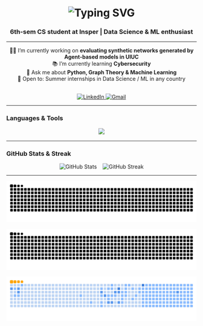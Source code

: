 <!-- 👋 Typing intro -->
<h1 align="center">
  <img 
    src="https://readme-typing-svg.demolab.com?font=Poppins&size=40&center=true&duration=3000&pause=100&color=AAAAAA&width=500&height=70&lines=Hi+There!;I'm+Esther+Caroline;Welcome+to+my+GitHub!" 
    alt="Typing SVG" />
</h1>


<!-- 📍 One‑line bio -->
<h3 align="center">6th‑sem CS student at Insper | Data Science & ML enthusiast </h3>

---

<div align="center">
  
  <!-- 💼 Current work & learning -->
  👩‍💻 I’m currently working on **evaluating synthetic networks generated by Agent-based models in UIUC**  
  📚 I’m currently learning **Cybersecurity**  
  💬 Ask me about **Python, Graph Theory & Machine Learning**  
  🔭 Open to: Summer internships in Data Science / ML in any country

  <br/>

  <!-- 🔗 Socials -->
  <a href="[https://www.linkedin.com/in/esther‑caroline/](https://www.linkedin.com/in/esther-caroline-cunha-rodrigues-1a46702ba/)">
    <img src="https://img.shields.io/badge/LinkedIn-0077B5?style=for-the-badge&logo=linkedin&logoColor=white" alt="LinkedIn" />
  </a>
  <a href="mailto:esthercc.rodrigues@gmail.com">
    <img src="https://img.shields.io/badge/Gmail-D14836?style=for-the-badge&logo=gmail&logoColor=white" alt="Gmail" />
  </a>

</div>

---

### Languages & Tools  
<div align="center">
  <img src="https://skillicons.dev/icons?i=python,java,javascript,html,css,fastapi,react,mongodb,postgresql,docker,kubernetes,C" />
</div>

---

### GitHub Stats & Streak  
<div align="center">
  <img src="https://github-readme-stats.vercel.app/api?username=esthercaroline&show_icons=true&theme=github_dark&count_private=true" alt="GitHub Stats" />
  &nbsp;&nbsp;
  <img src="https://streak-stats.demolab.com?user=esthercaroline&theme=github-dark&hide_border=true" alt="GitHub Streak" />
</div>


---

<!-- light SVG -->
<p align="center">
  <img
    src="https://raw.githubusercontent.com/esthercaroline/esthercaroline/output/dist/github-contribution-grid-snake.svg"
    alt="Contribution Snake Light"
  />
</p>

<!-- dark SVG -->
<p align="center">
  <img
    src="https://raw.githubusercontent.com/esthercaroline/esthercaroline/output/dist/github-contribution-grid-snake-dark.svg"
    alt="Contribution Snake Dark"
  />
</p>

<!-- GIF -->
<p align="center">
  <img
    src="https://raw.githubusercontent.com/esthercaroline/esthercaroline/output/dist/github-contribution-grid-snake.gif"
    alt="Contribution Snake GIF"
  />
</p>
